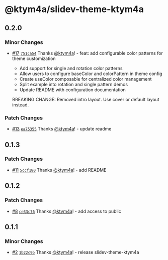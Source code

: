 # @ktym4a/slidev-theme-ktym4a

## 0.2.0

### Minor Changes

- [#17](https://github.com/ktym4a/slidev-theme-ktym4a/pull/17) [`751ca54`](https://github.com/ktym4a/slidev-theme-ktym4a/commit/751ca542fb85d84d3a932471d93c023e369151bb) Thanks [@ktym4a](https://github.com/ktym4a)! - feat: add configurable color patterns for theme customization
  - Add support for single and rotation color patterns
  - Allow users to configure baseColor and colorPattern in theme config
  - Create useColor composable for centralized color management
  - Split example into rotation and single pattern demos
  - Update README with configuration documentation

  BREAKING CHANGE: Removed intro layout. Use cover or default layout instead.

### Patch Changes

- [#13](https://github.com/ktym4a/slidev-theme-ktym4a/pull/13) [`ea75355`](https://github.com/ktym4a/slidev-theme-ktym4a/commit/ea75355ea41c4cc388a861ad1224b2acad2f6520) Thanks [@ktym4a](https://github.com/ktym4a)! - update readme

## 0.1.3

### Patch Changes

- [#11](https://github.com/ktym4a/slidev-theme-ktym4a/pull/11) [`5ccf180`](https://github.com/ktym4a/slidev-theme-ktym4a/commit/5ccf180332742b874a6da06c25894e0453eb7114) Thanks [@ktym4a](https://github.com/ktym4a)! - add README

## 0.1.2

### Patch Changes

- [#8](https://github.com/ktym4a/slidev-theme-ktym4a/pull/8) [`ce33c76`](https://github.com/ktym4a/slidev-theme-ktym4a/commit/ce33c76d0d5178836295b90f1e643d0e5874dbc6) Thanks [@ktym4a](https://github.com/ktym4a)! - add access to public

## 0.1.1

### Minor Changes

- [#2](https://github.com/ktym4a/slidev-theme-ktym4a/pull/2) [`1b22c9b`](https://github.com/ktym4a/slidev-theme-ktym4a/commit/1b22c9b599df9634e4c189dfce50272f92c35225) Thanks [@ktym4a](https://github.com/ktym4a)! - release slidev-theme-ktym4a
